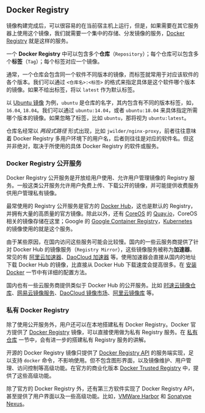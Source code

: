 ## Docker Registry

镜像构建完成后，可以很容易的在当前宿主机上运行，但是，如果需要在其它服务器上使用这个镜像，我们就需要一个集中的存储、分发镜像的服务，[Docker Registry](../repository/registry.md) 就是这样的服务。

一个 **Docker Registry** 中可以包含多个**仓库**（`Repository`）；每个仓库可以包含多个**标签**（`Tag`）；每个标签对应一个镜像。

通常，一个仓库会包含同一个软件不同版本的镜像，而标签就常用于对应该软件的各个版本。我们可以通过 `<仓库名>:<标签>` 的格式来指定具体是这个软件哪个版本的镜像。如果不给出标签，将以 `latest` 作为默认标签。

以 [Ubuntu 镜像](https://hub.docker.com/_/ubuntu) 为例，`ubuntu` 是仓库的名字，其内包含有不同的版本标签，如，`16.04`, `18.04`。我们可以通过 `ubuntu:14.04`，或者 `ubuntu:18.04` 来具体指定所需哪个版本的镜像。如果忽略了标签，比如 `ubuntu`，那将视为 `ubuntu:latest`。

仓库名经常以 *两段式路径* 形式出现，比如 `jwilder/nginx-proxy`，前者往往意味着 Docker Registry 多用户环境下的用户名，后者则往往是对应的软件名。但这并非绝对，取决于所使用的具体 Docker Registry 的软件或服务。

### Docker Registry 公开服务

Docker Registry 公开服务是开放给用户使用、允许用户管理镜像的 Registry 服务。一般这类公开服务允许用户免费上传、下载公开的镜像，并可能提供收费服务供用户管理私有镜像。

最常使用的 Registry 公开服务是官方的 [Docker Hub](https://hub.docker.com/)，这也是默认的 Registry，并拥有大量的高质量的官方镜像。除此以外，还有 [CoreOS](https://coreos.com/) 的 [Quay.io](https://quay.io/repository/)，CoreOS 相关的镜像存储在这里；Google 的 [Google Container Registry](https://cloud.google.com/container-registry/)，[Kubernetes](http://kubernetes.io/) 的镜像使用的就是这个服务。

由于某些原因，在国内访问这些服务可能会比较慢。国内的一些云服务商提供了针对 Docker Hub 的镜像服务（`Registry Mirror`），这些镜像服务被称为**加速器**。常见的有 [阿里云加速器](https://cr.console.aliyun.com/#/accelerator)、[DaoCloud 加速器](https://www.daocloud.io/mirror#accelerator-doc) 等。使用加速器会直接从国内的地址下载 Docker Hub 的镜像，比直接从 Docker Hub 下载速度会提高很多。在 [安装 Docker](../install/mirror.md)  一节中有详细的配置方法。

国内也有一些云服务商提供类似于 Docker Hub 的公开服务。比如 [时速云镜像仓库](https://hub.tenxcloud.com/)、[网易云镜像服务](https://c.163.com/hub#/m/library/)、[DaoCloud 镜像市场](https://hub.daocloud.io/)、[阿里云镜像库](https://cr.console.aliyun.com) 等。

### 私有 Docker Registry

除了使用公开服务外，用户还可以在本地搭建私有 Docker Registry。Docker 官方提供了 [Docker Registry](https://hub.docker.com/_/registry/) 镜像，可以直接使用做为私有 Registry 服务。在 [私有仓库](../repository/registry.md) 一节中，会有进一步的搭建私有 Registry 服务的讲解。

开源的 Docker Registry 镜像只提供了 [Docker Registry API](https://docs.docker.com/registry/spec/api/) 的服务端实现，足以支持 `docker` 命令，不影响使用。但不包含图形界面，以及镜像维护、用户管理、访问控制等高级功能。在官方的商业化版本 [Docker Trusted Registry](https://docs.docker.com/datacenter/dtr/2.0/) 中，提供了这些高级功能。

除了官方的 Docker Registry 外，还有第三方软件实现了 Docker Registry API，甚至提供了用户界面以及一些高级功能。比如，[VMWare Harbor](https://github.com/goharbor/harbor) 和 [Sonatype Nexus](../repository/nexus3_registry.md)。
